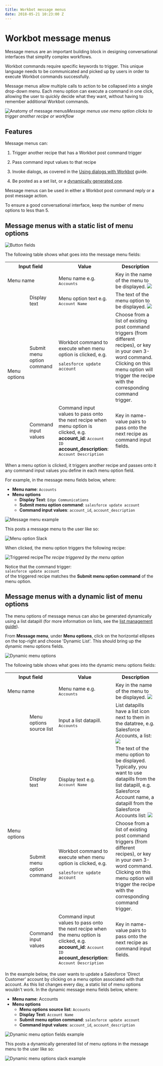```yaml
---
title: Workbot message menus
date: 2018-05-21 10:23:00 Z
---
```


# Workbot message menus
Message menus are an important building block in designing conversational interfaces that simplify complex workflows.

Workbot commands require specific keywords to trigger. This unique language needs to be communicated and picked up by users in order to execute Workbot commands successfully.

Message menus allow multiple calls to action to be collapsed into a single drop-down menu. Each menu option can execute a command in one click, allowing the user to quickly decide what they want, without having to remember additional Workbot commands.

![Anatomy of message menus](/assets/images/workbot/workbot-message-menus/message-menus.png)*Message menus use menu option clicks to trigger another recipe or workflow*

## Features

Message menus can:

1. Trigger another recipe that has a Workbot post command trigger

2. Pass command input values to that recipe

3. Invoke dialogs, as covered in the [Using dialogs with Workbot](https://docs.workato.com/workbot/using-dialogs-with-workbot.html) guide.

4. Be posted as a set list, or a [dynamically generated one](#dynamic-list).

Message menus can be used in either a Workbot post command reply or a post message action.

To ensure a good conversational interface, keep the number of menu options to less than 5.

## Message menus with a static list of menu options

![Button fields](/assets/images/workbot/workbot-message-menus/message-menu-fields.png)

The following table shows what goes into the message menu fields:

<table class="unchanged rich-diff-level-one">
  <thead>
    <tr>
      <th colspan="2">Input field</th>
      <th>Value</th>
      <th>Description</th>
    </tr>
    <tr>
      <td colspan="2">Menu name</td>
      <td>
        Menu name e.g. <kbd>Accounts</kbd>
      </td>
      <td>
        Key in the name of the menu to be displayed.
        <img src="/assets/images/workbot/workbot-message-menus/menu-name.png"></img>
      </td>
    </tr>
    <tr>
      <td rowspan="4">Menu options</td>
    </tr>
    <tr>
      <td>Display text</td>
      <td>
        Menu option text e.g. <kbd>Account Name</kbd>
      </td>
      <td>
        The text of the menu option to be displayed.
        <img src="/assets/images/workbot/workbot-message-menus/menu-options-example.png"></img>
      </td>
    </tr>
    <tr>
      <td>Submit menu option command</td>
      <td>Workbot command to execute when menu option is clicked, e.g.
      <pre><code>salesforce update account</code></pre>
      </td>
      <td>
        Choose from a list of existing post command triggers (from different recipes), or key in your own 3-word command. Clicking on this menu option will trigger the recipe with the corresponding command trigger.
      </td>
    </tr>
    <tr>
      <td>Command input values</td>
      <td>
        Command input values to pass onto the next recipe when menu option is clicked, e.g.<br>
        <b>account_id</b>: <kbd>Account ID</kbd>
        <b>account_description</b>: <kbd>Account Description</kbd>
      </td>
      <td>
      Key in name-value pairs to pass onto the next recipe as command input fields.
      </td>
    </tr>
  </tbody>
</table>

When a menu option is clicked, it triggers another recipe and passes onto it any command input values you define in each menu option field.

For example, in the message menu fields below, where:

- **Menu name**: ``Accounts``
- **Menu options**
  - **Display Text**: ``Edge Communications``
  - **Submit menu option command**: ``salesforce update account``
  - **Command input values**: ``account_id``, ``account_description``

![Message menu example](/assets/images/workbot/workbot-message-menus/message-menu-example.png)

This posts a message menu to the user like so:

![Menu option Slack](/assets/images/workbot/workbot-message-menus/menu-option-slack.png)

When clicked, the menu option triggers the following recipe:

![Triggered recipe](/assets/images/workbot/workbot-message-menus/triggered-recipe.png)*The recipe triggered by the menu option*

Notice that the command trigger:<br>```salesforce update account```<br>of the triggered recipe matches the **Submit menu option command** of the menu option.

## Message menus with a dynamic list of menu options

The menu options of message menus can also be generated dynamically using a list datapill (for more information on lists, see the [list management guide](https://docs.workato.com/features/list-management.html)).

From **Message menu**, under **Menu options**, click on the horizontal ellipses on the top-right and choose 'Dynamic List'. This should bring up the dynamic menu options fields.

![Dynamic menu options](/assets/images/workbot/workbot-message-menus/dynamic-menu-options.png)

The following table shows what goes into the dynamic menu options fields:

<table class="unchanged rich-diff-level-one">
    <thead>
        <tr>
            <th colspan="2">Input field</th>
            <th>Value</th>
            <th>Description</th>
        </tr>
        <tr>
          <td colspan="2">Menu name</td>
          <td>
            Menu name e.g. <kbd>Accounts</kbd>
          </td>
          <td>
            Key in the name of the menu to be displayed.
            <img src="/assets/images/workbot/workbot-message-menus/menu-name.png"></img>
          </td>
        </tr>
        <tr>
          <td rowspan="5">Menu options</td>
        </tr>
        <tr>
          <td>Menu options source list</td>
          <td>
            Input a list datapill. <kbd>Accounts</kbd>
          </td>
          <td>
            List datapills have a list icon next to them in the datatree, e.g. Salesforce Accounts, a list:
            <img src="/assets/images/workbot/workbot-message-menus/list-datapill.png"></img>
          </td>
        </tr>
        <tr>
          <td>Display text</td>
          <td>
            Display text e.g. <kbd>Account Name</kbd>
          </td>
          <td>
            The text of the menu option to be displayed. Typically, you want to use datapills from the list datapill, e.g. Salesforce Account name, a datapill from the Salesforce Accounts list:
            <img src="/assets/images/workbot/workbot-message-menus/datapill-from-list-datapill.png"></img>
          </td>
        </tr>
        <tr>
          <td>Submit menu option command</td>
          <td>Workbot command to execute when menu option is clicked, e.g.
          <pre><code>salesforce update account</code></pre>
          </td>
          <td>
            Choose from a list of existing post command triggers (from different recipes), or key in your own 3-word command. Clicking on this menu option will trigger the recipe with the corresponding command trigger.
          </td>
        </tr>
        <tr>
          <td>Command input values</td>
          <td>
            Command input values to pass onto the next recipe when the menu option is clicked, e.g.<br>
            <b>account_id</b>: <kbd>Account ID</kbd>
            <b>account_description</b>: <kbd>Account Description</kbd>
          </td>
          <td>
          Key in name-value pairs to pass onto the next recipe as command input fields.
          </td>
        </tr>
      </tbody>
    </table>

In the example below, the user wants to update a Salesforce 'Direct Customer' account by clicking on a menu option associated with that account. As this list changes every day, a static list of menu options wouldn't work. In the dynamic message menu fields below, where:

- **Menu name**: Accounts
- **Menu options**
  - **Menu options source list**: ``Accounts``
  - **Display Text**: ```Account Name```
  - **Submit menu option command**: ``salesforce update account``
  - **Command input values**: ``account_id``, ``account_description``

![Dynamic menu option fields example](/assets/images/workbot/workbot-message-menus/dynamic-menu-option-fields-example.png)

This posts a dynamically generated list of menu options in the message menu to the user like so:

![Dynamic menu options slack example](/assets/images/workbot/workbot-message-menus/dynamic-menu-options-slack-example.png)
